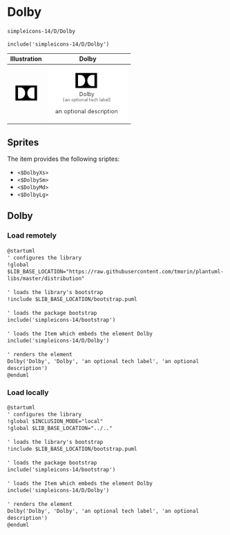 # Dolby


```text
simpleicons-14/D/Dolby
```

```text
include('simpleicons-14/D/Dolby')
```



| Illustration | Dolby |
| :---: | :---: |
| ![illustration for Illustration](../../simpleicons-14/D/Dolby.png) | ![illustration for Dolby](../../simpleicons-14/D/Dolby.Local.png) |



## Sprites
The item provides the following sriptes:

- `<$DolbyXs>`
- `<$DolbySm>`
- `<$DolbyMd>`
- `<$DolbyLg>`





## Dolby

### Load remotely
```plantuml
@startuml
' configures the library
!global $LIB_BASE_LOCATION="https://raw.githubusercontent.com/tmorin/plantuml-libs/master/distribution"

' loads the library's bootstrap
!include $LIB_BASE_LOCATION/bootstrap.puml

' loads the package bootstrap
include('simpleicons-14/bootstrap')

' loads the Item which embeds the element Dolby
include('simpleicons-14/D/Dolby')

' renders the element
Dolby('Dolby', 'Dolby', 'an optional tech label', 'an optional description')
@enduml
```

### Load locally
```plantuml
@startuml
' configures the library
!global $INCLUSION_MODE="local"
!global $LIB_BASE_LOCATION="../.."

' loads the library's bootstrap
!include $LIB_BASE_LOCATION/bootstrap.puml

' loads the package bootstrap
include('simpleicons-14/bootstrap')

' loads the Item which embeds the element Dolby
include('simpleicons-14/D/Dolby')

' renders the element
Dolby('Dolby', 'Dolby', 'an optional tech label', 'an optional description')
@enduml
```


